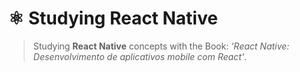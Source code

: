 # ⚛️ Studying React Native
> Studying **React Native** concepts with the Book: *'React Native: Desenvolvimento de aplicativos mobile com React'*.
